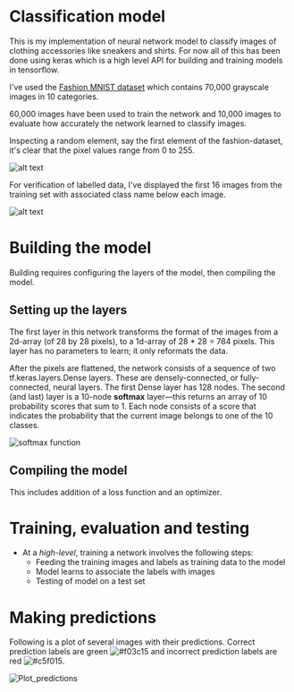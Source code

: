 # Classification model
This is my implementation of neural network model to classify images of clothing accessories like sneakers and shirts. For now all of this has been done using keras which is a high level API for building and training models in tensorflow.

I've used the [Fashion MNIST dataset](https://github.com/zalandoresearch/fashion-mnist) which contains 70,000 grayscale images in 10 categories.

60,000 images have been used to train the network and 10,000 images to evaluate how accurately the network learned to classify images. 

Inspecting a random element, say the first element of the fashion-dataset, it's clear that the pixel values range from 0 to 255.

![alt text](https://i.imgur.com/NJaLPBV.png)

For verification of labelled data, I've displayed the first 16 images from the training set with associated class name below each image. 

![alt text](https://i.imgur.com/bH2qzcp.png)

# Building the model
Building requires configuring the layers of the model, then compiling the model.

## Setting up the layers
The first layer in this network transforms the format of the images from a 2d-array (of 28 by 28 pixels), to a 1d-array of 28 * 28 = 784 pixels. This layer has no parameters to learn; it only reformats the data.

After the pixels are flattened, the network consists of a sequence of two tf.keras.layers.Dense layers. These are densely-connected, or fully-connected, neural layers. The first Dense layer has 128 nodes. The second (and last) layer is a 10-node **softmax** layer—this returns an array of 10 probability scores that sum to 1. Each node consists of a score that indicates the probability that the current image belongs to one of the 10 classes.

![softmax function](https://i.imgur.com/rPCqve9.png)

## Compiling the model
This includes addition of a loss function and an optimizer.


# Training, evaluation and testing
* At a *high-level*, training a network involves the following steps: 
  * Feeding the training images and labels as training data to the model
  * Model learns to associate the labels with images
  * Testing of model on a test set
 
 # Making predictions
 Following is a plot of several images with their predictions. Correct prediction labels are green ![#f03c15](https://placehold.it/15/f03c15/000000?text=+) and incorrect prediction labels are red ![#c5f015](https://placehold.it/15/c5f015/000000?text=+).
 
![Plot_predictions](https://i.imgur.com/s5XkSPF.png)
 
